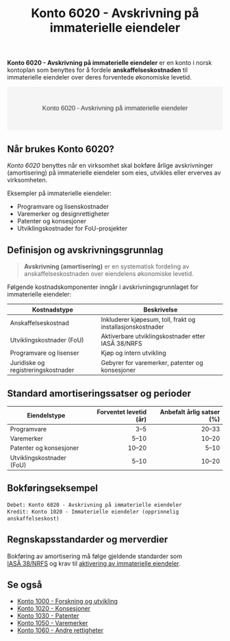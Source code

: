 ﻿---
title: "Konto 6020 - Avskrivning på immaterielle eiendeler"
seoTitle: "6020-avskrivning-pa-immatrielle-eiendeler"
description: '**Konto 6020 - Avskrivning på immaterielle eiendeler** er en konto i norsk kontoplan som benyttes for å fordele **anskaffelseskostnaden** til immaterielle eie...'
---

**Konto 6020 - Avskrivning på immaterielle eiendeler** er en konto i norsk kontoplan som benyttes for å fordele **anskaffelseskostnaden** til immaterielle eiendeler over deres forventede økonomiske levetid.

![Illustrasjon av konto 6020 - Avskrivning på immaterielle eiendeler](6020-avskrivning-pa-immatrielle-eiendeler-image.svg)

## Når brukes Konto 6020?

*Konto 6020* benyttes når en virksomhet skal bokføre årlige avskrivninger (amortisering) på immaterielle eiendeler som eies, utvikles eller erverves av virksomheten.

Eksempler på immaterielle eiendeler:

* Programvare og lisenskostnader
* Varemerker og designrettigheter
* Patenter og konsesjoner
* Utviklingskostnader for FoU-prosjekter

## Definisjon og avskrivningsgrunnlag

> **Avskrivning (amortisering)** er en systematisk fordeling av anskaffelseskostnaden over eiendelens økonomiske levetid.

Følgende kostnadskomponenter inngår i avskrivningsgrunnlaget for immaterielle eiendeler:

| Kostnadstype                   | Beskrivelse                                         |
|--------------------------------|-----------------------------------------------------|
| Anskaffelseskostnad            | Inkluderer kjøpesum, toll, frakt og installasjonskostnader |
| Utviklingskostnader (FoU)      | Aktiverbare utviklingskostnader etter IASÂ 38/NRFS   |
| Programvare og lisenser        | Kjøp og intern utvikling                            |
| Juridiske og registreringskostnader | Gebyrer for varemerker, patenter og konsesjoner    |

## Standard amortiseringssatser og perioder

| Eiendelstype                   | Forventet levetid (år) | Anbefalt årlig satser (%) |
|--------------------------------|-----------------------:|---------------------------:|
| Programvare                    | 3–5                    | 20–33                      |
| Varemerker                     | 5–10                   | 10–20                      |
| Patenter og konsesjoner        | 10–20                  | 5–10                       |
| Utviklingskostnader (FoU)      | 5–10                   | 10–20                      |

## Bokføringseksempel

```plaintext
Debet: Konto 6020 - Avskrivning på immaterielle eiendeler
Kredit: Konto 1020 - Immaterielle eiendeler (opprinnelig anskaffelseskost)
```

## Regnskapsstandarder og merverdier

Bokføring av amortisering må følge gjeldende standarder som [IASÂ 38/NRFS](/blogs/regnskap/hva-er-amortisering "Hva er Amortisering?") og krav til [aktivering av immaterielle eiendeler](/blogs/regnskap/hva-er-imaterielle-eiendeler "Hva er Imaterielle Eiendeler?").

## Se også

* [Konto 1000 - Forskning og utvikling](/blogs/kontoplan/1000-forskning-og-utvikling "Konto 1000 - Forskning og utvikling")
* [Konto 1020 - Konsesjoner](/blogs/kontoplan/1020-konsesjoner "Konto 1020 - Konsesjoner")
* [Konto 1030 - Patenter](/blogs/kontoplan/1030-patenter "Konto 1030 - Patenter")
* [Konto 1050 - Varemerker](/blogs/kontoplan/1050-varemerker "Konto 1050 - Varemerker")
* [Konto 1060 - Andre rettigheter](/blogs/kontoplan/1060-andre-rettigheter "Konto 1060 - Andre rettigheter")







